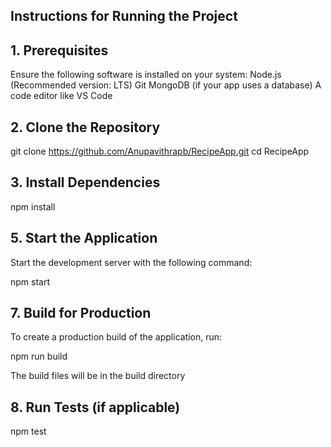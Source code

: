 ## Instructions for Running the Project

## 1. Prerequisites
Ensure the following software is installed on your system:
Node.js (Recommended version: LTS)
Git
MongoDB (if your app uses a database)
A code editor like VS Code

## 2. Clone the Repository

git clone https://github.com/Anupavithrapb/RecipeApp.git
cd RecipeApp

## 3. Install Dependencies

npm install

## 5. Start the Application
Start the development server with the following command:

npm start

## 7. Build for Production
To create a production build of the application, run:

npm run build

The build files will be in the build directory

## 8. Run Tests (if applicable)

npm test

